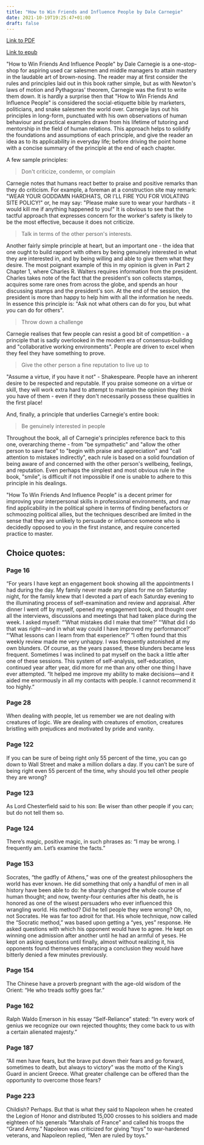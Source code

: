 ```yaml
---
title: "How to Win Friends and Influence People by Dale Carnegie"
date: 2021-10-19T19:25:47+01:00
draft: false
---
```


[Link to PDF](/rdk_website/books/how_to_win_friends_and_influence_people.pdf)

[Link to epub](/rdk_website/books/how_to_win_friends_and_influence_people.epub)

"How to Win Friends And Influence People" by Dale Carnegie is a one-stop-shop for aspiring used car salesmen and middle managers to attain mastery in the laudable art of brown-nosing. The reader may at first consider the rules and principles laid out in this book rather simple, but as with Newton's laws of motion and Pythagoras' theorem, Carnegie was the first to write them down. It is hardly a surprise then that "How to Win Friends And Influence People" is considered the social-etiquette bible by marketers, politicians, and snake salesmen the world over.
Carnegie lays out his principles in long-form, punctuated with his own observations of human behaviour and practical examples drawn from his lifetime of tutoring and mentorship in the field of human relations. This approach helps to solidify the foundations and assumptions of each principle, and give the reader an idea as to its applicability in everyday life; before driving the point home with a concise summary of the principle at the end of each chapter.

A few sample principles:

> Don't criticize, condemn, or complain

Carnegie notes that humans react better to praise and positive remarks than they do criticism. For example, a foreman at a construction site may remark:
"WEAR YOUR GODDAMN HARDHATS, OR I'LL FIRE YOU FOR VIOLATING SITE POLICY!"
or, he may say:
"Please make sure to wear your hardhats - it would kill me if anything happened to you!"
It is obvious to see that the tactful approach that expresses concern for the worker's safety is likely to be the most effective, because it does not criticize.

> Talk in terms of the other person's interests.

Another fairly simple principle at heart, but an important one - the idea that one ought to build rapport with others by being genuinely interested in what they are interested in, and by being willing and able to give them what they desire. The most poignant example of this in my opinion is given in Part 2 Chapter 1, where Charles R. Walters requires information from the president. Charles takes note of the fact that the president's son collects stamps, acquires some rare ones from across the globe, and spends an hour discussing stamps and the president's son. At the end of the session, the president is more than happy to help him with all the information he needs. In essence this principle is: "Ask not what others can do for you, but what you can do for others".

> Throw down a challenge

Carnegie realises that few people can resist a good bit of competition - a principle that is sadly overlooked in the modern era of consensus-building and "collaborative working environments". People are driven to excel when they feel they have something to prove.

> Give the other person a fine reputation to live up to

"Assume a virtue, if you have it not" - Shakespeare.
People have an inherent desire to be respected and reputable. If you praise someone on a virtue or skill, they will work extra hard to attempt to maintain the opinion they think you have of them - even if they don't necessarily possess these qualities in the first place!

And, finally, a principle that underlies Carnegie's entire book:

> Be genuinely interested in people

Throughout the book, all of Carnegie's principles reference back to this one, overarching theme - from "be sympathetic" and "allow the other person to save face" to "begin with praise and appreciation" and "call attention to mistakes indirectly", each rule is based on a solid foundation of being aware of and concerned with the other person's wellbeing, feelings, and reputation. Even perhaps the simplest and most obvious rule in the book, "smile", is difficult if not impossible if one is unable to adhere to this principle in his dealings.

"How To Win Friends And Influence People" is a decent primer for improving your interpersonal skills in professional environments, and may find applicability in the political sphere in terms of finding benefactors or schmoozing political allies, but the techniques described are limited in the sense that they are unlikely to persuade or influence someone who is decidedly opposed to you in the first instance, and require concerted practice to master.

## Choice quotes:

### Page 16

“For years I have kept an engagement book showing all the appointments I had during the day. My family never made any plans for me on Saturday night, for the family knew that I devoted a part of each Saturday evening to the illuminating process of self-examination and review and appraisal. After dinner I went off by myself, opened my engagement book, and thought over all the interviews, discussions and meetings that had taken place during the week. I asked myself: “‘What mistakes did I make that time?’ “‘What did I do that was right—and in what way could I have improved my performance?’ “‘What lessons can I learn from that experience?’ “I often found that this weekly review made me very unhappy. I was frequently astonished at my own blunders. Of course, as the years passed, these blunders became less frequent. Sometimes I was inclined to pat myself on the back a little after one of these sessions. This system of self-analysis, self-education, continued year after year, did more for me than any other one thing I have ever attempted. “It helped me improve my ability to make decisions—and it aided me enormously in all my contacts with people. I cannot recommend it too highly.”

### Page 28

When dealing with people, let us remember we are not dealing with creatures of logic. We are dealing with creatures of emotion, creatures bristling with prejudices and motivated by pride and vanity.

### Page 122

If you can be sure of being right only 55 percent of the time, you can go down to Wall Street and make a million dollars a day. If you can’t be sure of being right even 55 percent of the time, why should you tell other people they are wrong?

### Page 123

As Lord Chesterfield said to his son: Be wiser than other people if you can; but do not tell them so.

### Page 124

There’s magic, positive magic, in such phrases as: “I may be wrong. I frequently am. Let’s examine the facts.”

### Page 153

Socrates, “the gadfly of Athens,” was one of the greatest philosophers the world has ever known. He did something that only a handful of men in all history have been able to do: he sharply changed the whole course of human thought; and now, twenty-four centuries after his death, he is honored as one of the wisest persuaders who ever influenced this wrangling world. His method? Did he tell people they were wrong? Oh, no, not Socrates. He was far too adroit for that. His whole technique, now called the “Socratic method,” was based upon getting a “yes, yes” response. He asked questions with which his opponent would have to agree. He kept on winning one admission after another until he had an armful of yeses. He kept on asking questions until finally, almost without realizing it, his opponents found themselves embracing a conclusion they would have bitterly denied a few minutes previously.

### Page 154

The Chinese have a proverb pregnant with the age-old wisdom of the Orient: “He who treads softly goes far.”

### Page 162

Ralph Waldo Emerson in his essay “Self-Reliance” stated: “In every work of genius we recognize our own rejected thoughts; they come back to us with a certain alienated majesty.”

### Page 187

“All men have fears, but the brave put down their fears and go forward, sometimes to death, but always to victory” was the motto of the King’s Guard in ancient Greece. What greater challenge can be offered than the opportunity to overcome those fears?

### Page 223

Childish? Perhaps. But that is what they said to Napoleon when he created the Legion of Honor and distributed 15,000 crosses to his soldiers and made eighteen of his generals “Marshals of France” and called his troops the “Grand Army.” Napoleon was criticized for giving “toys” to war-hardened veterans, and Napoleon replied, “Men are ruled by toys.”
